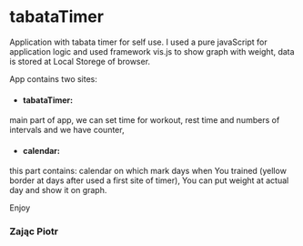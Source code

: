 # tabataTimer
 Application with tabata timer for self use. I used a pure javaScript for application logic and used framework vis.js to show graph with weight, data is stored at Local Storege of browser.
 
 App contains two sites:
 * #### tabataTimer: 
 main part of app, we can set time for workout, rest time and numbers of intervals and we have counter,
 * #### calendar:
 this part contains: calendar on which mark days when You trained (yellow border at days after used a first site of timer), You can put weight at actual day and show it on graph.
 
 Enjoy
 
 ### Zając Piotr